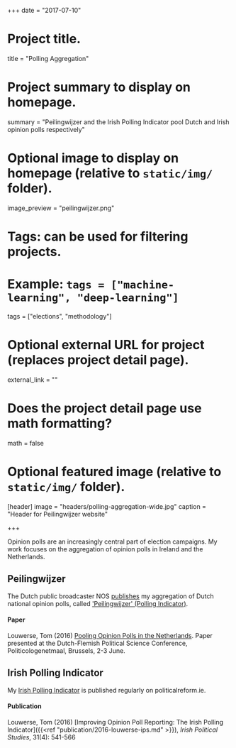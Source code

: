 +++
date = "2017-07-10"

# Project title.
title = "Polling Aggregation"

# Project summary to display on homepage.
summary = "Peilingwijzer and the Irish Polling Indicator pool Dutch and Irish opinion polls respectively"

# Optional image to display on homepage (relative to `static/img/` folder).
image_preview = "peilingwijzer.png"

# Tags: can be used for filtering projects.
# Example: `tags = ["machine-learning", "deep-learning"]`
tags = ["elections", "methodology"]

# Optional external URL for project (replaces project detail page).
external_link = ""

# Does the project detail page use math formatting?
math = false

# Optional featured image (relative to `static/img/` folder).
[header]
image = "headers/polling-aggregation-wide.jpg"
caption = "Header for Peilingwijzer website"

+++

Opinion polls are an increasingly central part of election campaigns. My work focuses on the aggregation of opinion polls in Ireland and the Netherlands.

## Peilingwijzer 
The Dutch public broadcaster NOS [publishes](http://www.peilingwijzer.nl) my aggregation of Dutch national opinion polls, called ['Peilingwijzer' (Polling Indicator)](http://peilingwijzer.tomlouwerse.nl/). 

#### Paper
Louwerse, Tom (2016) [Pooling Opinion Polls in the Netherlands](/papers). Paper presented at the Dutch-Flemish Political Science Conference, Politicologenetmaal, Brussels, 2-3 June.

## Irish Polling Indicator
My [Irish Polling Indicator](http://www.pollingindicator.com/) is published regularly on politicalreform.ie.

#### Publication
Louwerse, Tom (2016) [Improving Opinion Poll Reporting: The Irish Polling Indicator]({{<ref "publication/2016-louwerse-ips.md" >}}), *Irish Political Studies*, 31(4): 541-566
